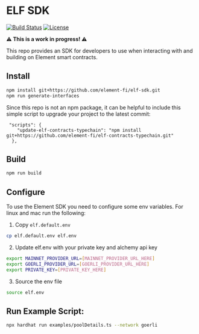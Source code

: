 # ELF SDK
[![Build Status](https://github.com/element-fi/elf-sdk/workflows/Tests/badge.svg)](https://github.com/element-fi/elf-sdk/actions)
[![License](https://img.shields.io/badge/License-Apache%202.0-blue.svg)](https://github.com/element-fi/elf-sdk/blob/master/LICENSE)

**⚠️ This is a work in progress! ⚠️**

This repo provides an SDK for developers to use when interacting with and building on Element smart contracts.

## Install

```bash
npm install git+https://github.com/element-fi/elf-sdk.git
npm run generate-interfaces
```

Since this repo is not an npm package, it can be helpful to include this simple script to upgrade your project to the latest commit:

```
 "scripts": {
    "update-elf-contracts-typechain": "npm install git+https://github.com/element-fi/elf-contracts-typechain.git"
  },
  ```

## Build

```bash
npm run build
```

## Configure

To use the Element SDK you need to configure some env variables.  For linux and mac run the following:

1) Copy `elf.default.env`

```bash
cp elf.default.env elf.env
```

2) Update elf.env with your private key and alchemy api key

```bash
export MAINNET_PROVIDER_URL=[MAINNET_PROVIDER_URL_HERE]
export GOERLI_PROVIDER_URL=[GOERLI_PROVIDER_URL_HERE]
export PRIVATE_KEY=[PRIVATE_KEY_HERE]
```

3) Source the env file

```bash
source elf.env
```

## Run Example Script:

```bash
npx hardhat run examples/poolDetails.ts --network goerli
```

